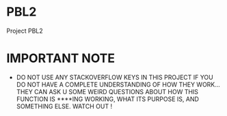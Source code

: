 # PBL2
Project PBL2

# IMPORTANT NOTE
* DO NOT USE ANY STACKOVERFLOW KEYS IN THIS PROJECT IF YOU DO NOT HAVE A COMPLETE UNDERSTANDING OF HOW THEY WORK... THEY CAN ASK U SOME WEIRD QUESTIONS ABOUT HOW THIS FUNCTION IS ****ING WORKING, WHAT ITS PURPOSE IS, AND SOMETHING ELSE. WATCH OUT !
